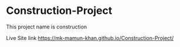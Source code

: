 # Construction-Project
This project name is construction

Live Site link
 https://mk-mamun-khan.github.io/Construction-Project/
